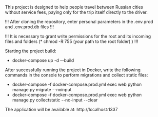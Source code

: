 This project is designed to help people travel between Russian cities without service fees, paying only for the trip itself directly to the driver.

!!! After cloning the repository, enter personal parameters in the .env.prod and .env.prod.db files !!!

!!! It is necessary to grant write permissions for the root and its incoming files and folders (* chmod -R 755 (your path to the root folder)  ) !!!

Starting the project build:

* docker-compose up -d --build

After successfully running the project in Docker, write the following commands in the console to perform migrations and collect static files:

* docker-compose -f docker-compose.prod.yml exec web python manage.py migrate --noinput
* docker-compose -f docker-compose.prod.yml exec web python manage.py collectstatic --no-input --clear

The application will be available at: http://localhost:1337
